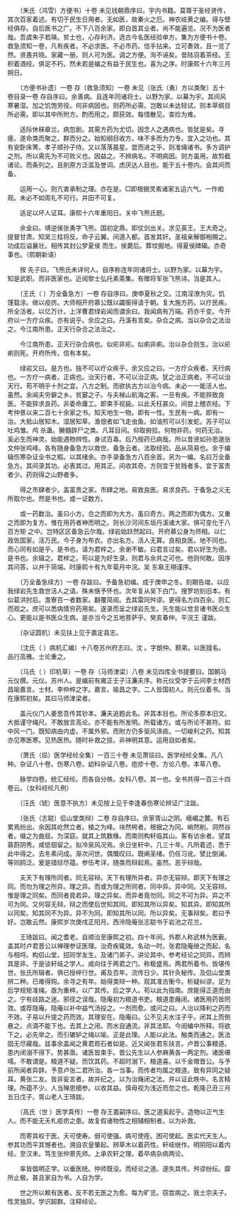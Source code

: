 <!-- { "loadSidebar": true } -->
　　〔朱氏（鸿雪）方便书〕十卷 未见钱朝鼎序曰。宇内书籍。莫尊于圣经贤传，其次百家着述。有切于民生日用者。无如医，故秦火之厄。神农岐黄之编。得与壁经俱存。自后医书之广。不下八百余家。即白首其业者。尚不能遍览。况不为医者哉。吾虞朱子若瑛。贫士也，心存利济。选古今名医经验单方。集为方便书十卷。救急须知一卷，凡有疾者。不必求医。不必市药。信手拈来。立可奏效，且一览了然。贤愚共晓。家藏一册。则人可为医。调之方便。洵不诬矣。昔陆羽着茶经。王积着酒经。俱足不朽。然未若是编之有益于民生也。喜为之序。时康熙十六年三月朔日。

　　〔方便书补遗〕一卷 存〔救急须知〕一卷 未见〔张氏（勇）方以类聚〕五十卷目录一卷 存自序曰。余善病。且连年同诸将士。以野为家。以幕为宇。其间风寒暑湿。加之饥饱劳役。何非病因也。则药所必需。岂敢以未达轻试。则本草纲目所必需。即以其中所附方。酌而用之。颇获效。每惜散见。查捡为难。

　　适际休秣皋兰。病忽剧。其需方药为尤切。因念人之遇病也。皆犹是矣。寻瘥。遂命类而聚之。群而分之。始知纲目收方。味不多而为力专。宜入之功也。其有安卧床箐。孝子顺孙子侍。又以落落晨星。尝而进之乎。则准绳诸书。多方调护之剂。所以需先为不可败义也。因益之。不辨病名。不明病因。则方虽用。故剪截诸论。而条列之。且削原方泛滥及誉词。虑厌达人目也。能于五十卷内。会其间而备。

　　运用一心。则亢害承制之理。亦在是。□即根据灵素诸家五运六气。一作痴观。未必不如周礼不可行。井田不可复。

　　适足以坏人证耳。康熙十六年重阳日。关中飞熊氏题。

　　余金曰。靖逆侯张勇字飞熊。国初定鼎。即仗剑出关。求见英王。王大奇之。提督甘肃。知吴三桂将反。命子云翼。间道入都。首发其奸。圣祖亲解御袍赐之。功成后谥襄壮。相传其封公梦夏侯 而生。侯薨后。葬坟掘地。得夏侯碑碣。亦奇事也。（熙朝新语）

　　按 先子曰。飞熊氏未详何人。自序称连年同诸将士。以野为家。以幕为宇。知是武职。而非医家也。近阅黎士弘托素斋集。有赠将军张飞熊诗。当是其人。

　　〔王氏（ ）万全备急方〕一卷 存自序曰。庚申夏秋之交。江南淫潦为灾。饥馑载涂。继以疫疠。大师相开府慕公既以蠲赈得请于朝。复大施方药。以疗民疾。所全活者。以亿万计。上洋曹君绿岩闻而谓余曰。我闻病有万端。药亦千变。今开府以一方疗众疾。亦有说乎。余应之曰。丹溪有言矣。杂合之病。当以杂合之法治之。今江南所患。正天行杂合之法治之。

　　今江南所患。正天行杂合病也。似疟非疟。似痢非痢。治以杂合则生。治以疟痢则死。开府所传。信有本矣。

　　绿岩又曰。是方也。独不可以疗众疾乎。余又应之曰。一方疗众疾者。天行病也。一方疗一病者。正病也。治天行者。不可以治正病。犹之治正病者。不可以治天行。苟不明乎十剂之宜。八方之制。而欲执古方以治今病。未必一一能活人也。虽然。余闻夫穷僻之乡。贫窭之子。与夫梯山航海之客。一旦有疾。不能猝致良医。不能猝求良药。非委命庸工。即束手视毙。以此夭枉甚众。间尝上稽农经。下考仲景以来二百七十余家之书。知天地生一物。即有一性。生民有一病。即有一治。大抵山居知木。湿居知草。渔佃者如飞走虫鱼。如油煎可以引发蛇。苏子可以吐鸡雏。鸬 杀蛊。獭髓辟尸之类。凡耳目间。仰取俯拾。何物非药。何药无治。奚必生而神灵。始能遇物辨性。身试百毒。后乃按药已病哉。所以昔贤如孙思邈张文仲张鸡峰。各有随身备急方以救世。备急云者。法取经验。品从简易也。余于编辑伤寒杂证全书之暇。以其绪余。亦手录备急方八百余首。另为一编。名曰万全备急方。其间录其功。必表其过。用其正。间收其奇。方则宜于贫贱者多。宜于富贵者少。药则得之山野者多。

　　得之市肆者少。盖富贵之家。市肆之地。易致良医。易求良药。于备急之义无所取尔也。然是书也。或一证数方。

　　或一药数治。虽曰小方。合之而即为大方。虽曰奇方。两之而即为偶方。又重之而即为复方。惟在用药者神而明之。则长沙河间东垣丹溪诸大家。俱可变化于八百方矩 之中。岂特区区备急云尔哉。绿岩始跃然起曰。开府慕公身为师相。以仁政佐国家。活万民。今子身为布衣。亦出名方。活人无算。良相良医。地不同也。而心同有如是乎。是书也。请为君梓之。余谢不敏。曰君言过矣。君以好生为德。是书也。余辑之。君梓之。苟以是为好生录。则君与余共之可也。他则何敢。因序其问答。以弁于简端。时康熙十有九年菊月中浣。吴 东皋王栩谨序。

　　〔万全备急续方〕一卷 存跋曰。予备急初编。成于庚申之冬。刻期告竣。以应我绿岩先生救世活人之请。殊未惬予怀也。次年复从吴下白门。搜罗坊刻旧本。有似葛洪肘后。澹寮百一者数家。翻覆简阅。去其雷同舛谬。更得名方四百余。则汇而观之。庶可以悉病情穷药用矣。遂录而呈之绿岩先生。先生能以觉言诸书医众生心。更能以是书医众生病。是亦当今之五地菩萨乎。癸亥春仲。平浣王 谨跋。

　　〔杂证圆机〕未见扶上见于嘉定县志。

　　〔沈氏（ ）病机汇编〕十八卷苏州府志曰。沈 。字朗仲。颢弟。以医擅名。品行高雅。士论重之。

　　〔马氏（ ）印机草〕一卷 存〔马师津梁〕八卷 未见四库全书提要曰。国朝马元仪撰。元仪。苏州人。是编前有雍正壬子汪濂夫序。称元仪受学于云间李士材西昌喻嘉言。士材。李仲梓之字。嘉言。喻昌之字。二人皆国初人。则元仪着书。当在康熙初矣。其曰马师津梁者。

　　盖元仪门人姜思吾传其钞本。濂夫追题此名。非其本目也。所论多原本旧文。大抵谨守绳尺。不敢放言高论。亦不能有所发明。所载诸方。或与所论不甚符。如中风一门。既知病由内虚。不属外邪。而附方仍多驱风涤痰。一切峻利之药。知其亦见寒医寒。见热医热。随时补救之技。非神明其意。运用自如者矣。

　　〔萧氏（埙）医学经纶全集〕一百三十卷 未见萧埙曰。医学经纶全集。凡八种。杂证八十卷。伤寒八卷。幼科杂证八卷。痘疹十卷。方论八卷。本草八卷。

　　脉学四卷。统汇经纶。而各自分帙。女科八卷。其一也。全书共得一百三十四卷云。（女科经纶凡例）

　　〔汪氏（琥）医意不执方〕未见按上见于李逢春伤寒论辨证广注跋。

　　〔张氏（志聪）侣山堂类辩〕二卷 存自序曰。余家胥山之阴。峨嵋之麓。有石累焉纷出。余因其屹然立者。植之为峰。块然枵者。根据之为冈。峭然削。洞然谷者。缀之为曲屈。为深窈。就其上筑数椽。而南则构轩临其山。客有访余者。望其蓊蔚阴秀。咸低徊留之。拟冷泉风况焉。余日坐轩中。几三十年。凡所着述，悉于此中得之。去冬素问成。渐次问世。偶慨叹曰。既阐圣绪。仍任习讹。譬比倒澜。等同鸥泛。爰是错综尽蕴。参伍考详。随类而辩起焉。虽然。恶乎辩哉。

　　夫天下有理所同者。同无容辩。天下有理所异者。异亦无容辩。即天下有理之同。而勿为理之所异。理之异。而或为理之所同者。同中异。异中同。又无容辩。惟是理之同矣。而同者竟若异。理之异矣。而异者竟勿同。同之不可为异。异之不可为同。又何容无辩。辩之而使后世知其同。即知其所以异矣。知其异。即知其所以同矣。知其同不为异。异不为同。即知其所以同。所以异矣。无事辩矣。若曰予好。岂敢云然。康熙岁次庚戌正阳月。西泠隐庵张志聪书于岩池之花兰。

　　王琦跋曰。闻之耆老。自顺治至康熙之初。四十年间。外郡人称武林为医薮。盖其时卢君晋公以禅理参证医理。治奇疾辄效。名动一时。张君隐庵继之而起，名与相埒。构侣山堂。招同学友生。及诸门弟子。讲论其中。参考经论之同异。而辨其是非。于是谈轩岐之学人。咸向往于两君之门。称极盛焉。两君所着书。皆堪传世。张氏所辑者。俱已授梓行世。甫及百年。流传日少。其针灸秘传。及侣山堂类辨二种。已难得购。余寻之有年。始得类辩一种。观其准古衡今。析疑纠谬。足为后学规矩准绳。亟为重梓。以广其传。后之学人。苟以此为指南。庶能得正道而由之。宁有歧路之迷。邪径之误哉。隐庵初为粮道书吏。粮道患癃闭。诸医用药皆罔效。或荐隐庵。隐庵以补中益气汤投之。一剂而愈。或问之曰。人治以降利之药而不效。子易以升提之药而效。其理安在。隐庵曰。公不见夫水注子乎。闭其上而倒悬之。点滴不能下也。去其上之闭。而水自通流。非其法耶。今阅编中所释。将欲下之。必先举之。而引辘轳之绳以喻。正是此理。人能以此法。触类而通之。医法固无尽藏哉。兹事余盖闻之黄君观石者如是。近又闻张君东扶言。卢晋公事粮道。患内闭溺不得下。势甚亟。诸医皆束手。晋公先生以人参麻黄各一两定剂。诸医嗫嚅。不敢谓是。粮道不疑。而饮其药。不超时溺下。粮道喜。以千金赠晋公。与予前所闻者异辞。予意卢张二君所治。各一当事。而传者均属之粮道。致有异同之疑耳。黄张二友。皆非妄言者。故并纪之。以为治癃闭之法。并以证此帙中。名言精理。所蕴不少。人当殚思细参。以收其益。慎毋视为浅近而忽之也。乾隆己丑三月五日戊子。胥山老人王琦跋。

　　〔高氏（世 ）医学真传〕一卷 存王嘉嗣序曰。医之道奚起乎。造物以正气生人。而不能无夭札疫疠之患。故复假诸物性之相辅相制者。以为补救。

　　而寄其权于医。夭可使寿。弱可使强。病可使痊。困可使起。医实代天生人。参其功而平其憾者也。溯自农皇肇起。辨草木以着药性。轩岐继作。明阴阳以着内经。至汉末。笃生张仲景先师。上承农轩之理。着卒病杂病两论。

　　率皆倡明正学。以垂医统。仲师既没。而经论之道。遂失其传。舛谬纷纭。靡所止极。甚且家自为书。人自为学。

　　世之所以赖有医者。反不若无医之为愈。每为旷览。窃尝病之。我士宗夫子。性灵独异。学识超群。注释经论。

